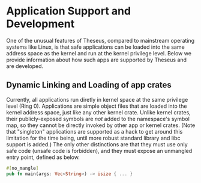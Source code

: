 # Application Support and Development

One of the unusual features of Theseus, compared to mainstream operating systems like Linux, is that safe applications can be loaded into the same address space as the kernel and run at the kernel privilege level. Below we provide information about how such apps are supported by Theseus and are developed.

## Dynamic Linking and Loading of app crates

Currently, all applications run diretly in kernel space at the same privilege level (Ring 0).
Applications are simple object files that are loaded into the kernel address space, just like any other kernel crate.
Unlike kernel crates, their publicly-exposed symbols are *not* added to the namespace's symbol map, so they cannot be directly invoked by other app or kernel crates.
(Note that "singleton" applications are supported as a hack to get around this limitation for the time being, until more robust standard library and libc support is added.)
The only other distinctions are that they must use only safe code (unsafe code is forbidden),
and they must expose an unmangled entry point, defined as below.

```rust
#[no_mangle]
pub fn main(args: Vec<String>) -> isize { ... }
```
